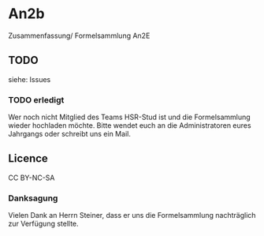 # An2b
Zusammenfassung/ Formelsammlung An2E

## TODO
siehe: Issues

### TODO erledigt
Wer noch nicht Mitglied des Teams HSR-Stud ist und die Formelsammlung wieder hochladen möchte.
Bitte wendet euch an die Administratoren eures Jahrgangs oder schreibt uns ein Mail.

## Licence
CC BY-NC-SA

### Danksagung
Vielen Dank an Herrn Steiner, dass er uns die Formelsammlung nachträglich zur Verfügung stellte.
